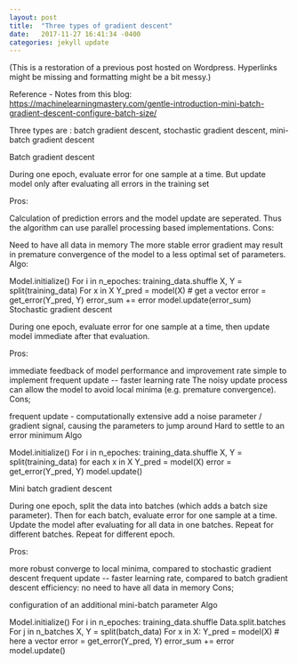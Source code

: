 ```yaml
---
layout: post
title:  "Three types of gradient descent"
date:   2017-11-27 16:41:34 -0400
categories: jekyll update
---
```


(This is a restoration of a previous post hosted on Wordpress. Hyperlinks might be missing and formatting might be a bit messy.)

Reference - Notes from this blog: https://machinelearningmastery.com/gentle-introduction-mini-batch-gradient-descent-configure-batch-size/


Three types are : batch gradient descent, stochastic gradient descent, mini-batch gradient descent

Batch gradient descent

During one epoch, evaluate error for one sample at a time. But update model only after evaluating all errors in the training set

Pros:

Calculation of prediction errors and the model update are seperated. Thus the algorithm can use parallel processing based implementations.
Cons:

Need to have all data in memory
The more stable error gradient may result in premature convergence of the model to a less optimal set of parameters.
Algo:

Model.initialize()
For i in n_epoches:
training_data.shuffle
X, Y = split(training_data)
For x in X
Y_pred = model(X) # get a vector
error = get_error(Y_pred, Y)
error_sum += error
model.update(error_sum)
Stochastic gradient descent

During one epoch, evaluate error for one sample at a time, then update model immediate after that evaluation.

Pros:

immediate feedback of model performance and improvement rate
simple to implement
frequent update -- faster learning rate
The noisy update process can allow the model to avoid local minima (e.g. premature convergence).
Cons;

frequent update - computationally extensive
add a noise parameter /  gradient signal, causing the parameters to jump around
Hard to settle to an error minimum
Algo

Model.initialize()
For i in n_epoches:
training_data.shuffle
X, Y = split(training_data)
for  each x in X
Y_pred = model(X)
error = get_error(Y_pred, Y)
model.update()
 

Mini batch gradient descent

During one epoch, split the data into batches (which adds a batch size parameter). Then for each batch, evaluate error for one sample at a time. Update the model after evaluating for all data in one batches. Repeat for different batches. Repeat for different epoch.

Pros:

more robust converge to local minima, compared to stochastic gradient descent
frequent update -- faster learning rate, compared to batch gradient descent
efficiency: no need to have all data in memory
Cons;

configuration of an additional mini-batch parameter
Algo

Model.initialize()
For i in n_epoches:
training_data.shuffle
Data.split.batches
For j in n_batches
X, Y = split(batch_data)
For x in X:
Y_pred = model(X) # here a vector
error = get_error(Y_pred, Y)
error_sum += error
model.update()
